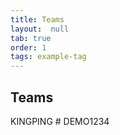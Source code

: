 ```yaml
---
title: Teams
layout:  null
tab: true
order: 1
tags: example-tag
---
```


## Teams

KINGPING # DEMO1234
